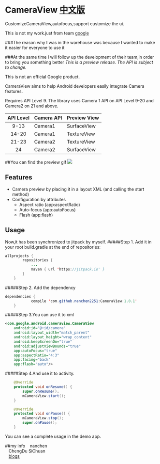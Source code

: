 # CameraView [中文版](https://github.com/nanchen2251/CameraView/blob/master/README2.md)
CustomizeCameraView,autofocus,support customize the ui.

This is not my work.just from team [google](https://github.com/google/cameraview)

###The reason why I was in the warehouse was because I wanted to make it easier for everyone to use it

###At the same time I will follow up the development of their team,in order to bring you something better
*This is a preview release. The API is subject to change.*

This is not an official Google product.

CameraView aims to help Android developers easily integrate Camera features.

Requires API Level 9. The library uses Camera 1 API on API Level 9-20 and Camera2 on 21 and above.

| API Level | Camera API | Preview View |
|:---------:|------------|--------------|
| 9-13      | Camera1    | SurfaceView  |
| 14-20     | Camera1    | TextureView  |
| 21-23     | Camera2    | TextureView  |
| 24        | Camera2    | SurfaceView  |

##You can find the preview gif
![](https://github.com/nanchen2251/CameraView/blob/master/GIF.gif)
## Features

- Camera preview by placing it in a layout XML (and calling the start method)
- Configuration by attributes
  - Aspect ratio (app:aspectRatio)
  - Auto-focus (app:autoFocus)
  - Flash (app:flash)

## Usage
Now,it has been synchronized to jitpack by myself.
#####Step 1. Add it in your root build.gradle at the end of repositories:
```java
allprojects {
		repositories {
			...
			maven { url 'https://jitpack.io' }
		}
	}
```
#####Step 2. Add the dependency
```java
dependencies {
	        compile 'com.github.nanchen2251:CameraView:1.0.1'
	}
```
#####Step 3.You can use it to xml
```xml
<com.google.android.cameraview.CameraView
    android:id="@+id/camera"
    android:layout_width="match_parent"
    android:layout_height="wrap_content"
    android:keepScreenOn="true"
    android:adjustViewBounds="true"
    app:autoFocus="true"
    app:aspectRatio="4:3"
    app:facing="back"
    app:flash="auto"/>
```
#####Step 4.And use it to activity.
```java
    @Override
    protected void onResume() {
        super.onResume();
        mCameraView.start();
    }

    @Override
    protected void onPause() {
        mCameraView.stop();
        super.onPause();
    }
```

You can see a complete usage in the demo app.

##my info
    nanchen<br>
    ChengDu SiChuan<br>
    [blogs](http://www.cnblogs.com/liushilin/)
